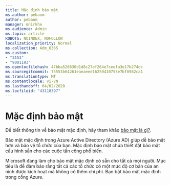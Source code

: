 ```yaml
---
title: Mặc định bảo mật
ms.author: pebaum
author: pebaum
manager: mnirkhe
ms.audience: Admin
ms.topic: article
ROBOTS: NOINDEX, NOFOLLOW
localization_priority: Normal
ms.collection: Adm_O365
ms.custom:
- "3153"
- "9001193"
ms.openlocfilehash: 47bba526630d1d8c27ef264e7ceefa3e17b274dc
ms.sourcegitcommit: 75553b64261eaeaeee16259410753e7bf8982ca1
ms.translationtype: MT
ms.contentlocale: vi-VN
ms.lasthandoff: 04/02/2020
ms.locfileid: "43118397"
---
```

# <a name="security-defaults"></a>Mặc định bảo mật

Để biết thông tin về bảo mật mặc định, hãy tham khảo [bảo mật là gì?](https://docs.microsoft.com/azure/active-directory/conditional-access/concept-conditional-access-security-defaults).

Bảo mật mặc định trong Azure Active Directory (Azure AD) giúp dễ bảo mật hơn và bảo vệ tổ chức của bạn. Mặc định bảo mật chứa thiết đặt bảo mật cấu hình sẵn cho các cuộc tấn công phổ biến.

Microsoft đang làm cho bảo mật mặc định có sẵn cho tất cả mọi người. Mục tiêu là để đảm bảo rằng tất cả các tổ chức có một mức độ cơ bản của an ninh được kích hoạt mà không có thêm chi phí. Bạn bật bảo mật mặc định trong cổng Azure.
